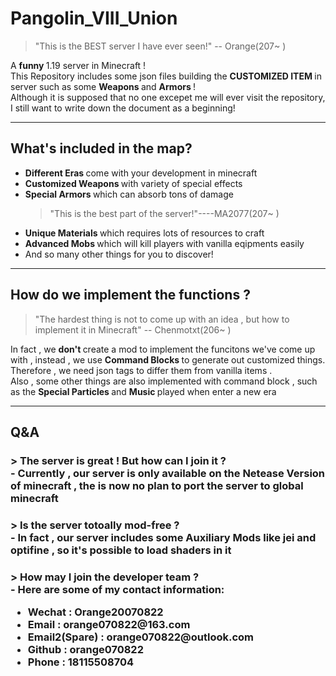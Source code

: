 <h1> Pangolin_VIII_Union </h1>

>  "This is the BEST server I have ever seen!" -- Orange(207~ )

A <strong> funny </strong> 1.19 server in Minecraft ! <br>
This Repository includes some json files building the <strong> CUSTOMIZED ITEM </strong> in server such as some <strong> Weapons </strong> and <strong> Armors </strong>! <br>
Although it is supposed that no one excepet me will ever visit the repository, I still want to write down the document as a beginning!<br>

---

<h2> What's included in the map? </h2>
<ul>
<li> <strong> Different Eras </strong> come with your development in minecraft </li>
<li> <strong> Customized Weapons </strong> with variety of special effects </li>
<li> <strong> Special Armors </strong> which can absorb tons of damage </li>

> "This is the best part of the server!"----MA2077(207~ )

<li> <strong> Unique Materials </strong> which requires lots of resources to craft </li>
<li> <strong> Advanced Mobs </strong> which will kill players with vanilla eqipments easily </li>
<li> And so many other things for you to discover!
</ul>

---

<h2> How do we implement the functions ? </h2>

> "The hardest thing is not to come up with an idea , but how to implement it in Minecraft" -- Chenmotxt(206~ )

In fact , we <strong> don't </strong> create a mod to implement the funcitons we've come up with , instead , we use <strong> Command Blocks </strong> to generate out customized things. Therefore , we need json tags to differ them from vanilla items . <br>
Also , some other things are also implemented with command block , such as the <strong> Special Particles </strong> and <strong> Music </strong> played when enter a new era

---

<h2> Q&A </h2>

<h3>> The server is great ! But how can I join it ? <br>
- Currently , our server is only available on the Netease Version of minecraft , the is now no plan to port the server to global minecraft </h3>

<h3>> Is the server totoally mod-free ? <br>
- In fact , our server includes some  Auxiliary Mods like jei and optifine , so it's possible to load shaders in it </h3> 

<h3> > How may I join the developer team ? <br>
- Here are some of my contact information:<br>
    <ul>
    <li> Wechat : Orange20070822 </li>
    <li> Email : orange070822@163.com </li>
    <li> Email2(Spare) : orange070822@outlook.com </li>
    <li> Github : orange070822 </li>
    <li> Phone : 18115508704 </li>
    <ul>